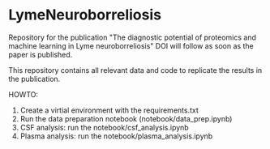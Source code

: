 # LymeNeuroborreliosis
Repository for the publication "The diagnostic potential of proteomics and machine learning in Lyme neuroborreliosis"
DOI will follow as soon as the paper is published.

This repository contains all relevant data and code to replicate the results in the publication.

HOWTO:
1) Create a virtial environment with the requirements.txt
2) Run the data preparation notebook (notebook/data_prep.ipynb)
3) CSF analysis: run the notebook/csf_analysis.ipynb
4) Plasma analysis: run the notebook/plasma_analysis.ipynb

